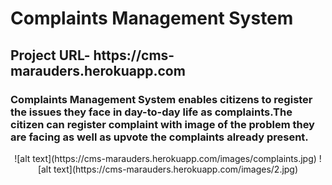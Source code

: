 # Complaints Management System
<h2>Project URL- https://cms-marauders.herokuapp.com</h2>
 <h3>Complaints Management System enables citizens to register the issues they face in day-to-day life as complaints.The citizen can register complaint with image of the problem they are facing as well as upvote the complaints already present.</h3>
<center> 
 ![alt text](https://cms-marauders.herokuapp.com/images/complaints.jpg)
 ![alt text](https://cms-marauders.herokuapp.com/images/2.jpg)
 </center>
